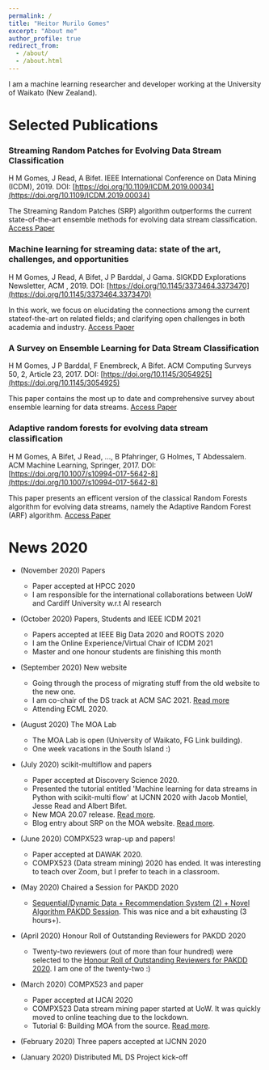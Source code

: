 ```yaml
---
permalink: /
title: "Heitor Murilo Gomes"
excerpt: "About me"
author_profile: true
redirect_from: 
  - /about/
  - /about.html
---
```



I am a machine learning researcher and developer working at the University of Waikato (New Zealand). 

Selected Publications
======

### Streaming Random Patches for Evolving Data Stream Classification 
H M Gomes, J Read, A Bifet. IEEE International Conference on Data Mining (ICDM), 2019. DOI: [https://doi.org/10.1109/ICDM.2019.00034](https://doi.org/10.1109/ICDM.2019.00034)

The Streaming Random Patches (SRP) algorithm outperforms the current state-of-the-art ensemble methods for evolving data stream classification. [Access Paper](https://www.researchgate.net/publication/338943432_Streaming_Random_Patches_for_Evolving_Data_Stream_Classification)

### Machine learning for streaming data: state of the art, challenges, and opportunities
H M Gomes, J Read, A Bifet, J P Barddal, J Gama. SIGKDD Explorations Newsletter, ACM , 2019. DOI: [https://doi.org/10.1145/3373464.3373470](https://doi.org/10.1145/3373464.3373470)
 
In this work, we focus on elucidating the connections among the current stateof-the-art on related fields; and clarifying open challenges in both academia and industry. [Access Paper](https://www.researchgate.net/publication/337581742_Machine_learning_for_streaming_data_state_of_the_art_challenges_and_opportunities)

### A Survey on Ensemble Learning for Data Stream Classification
H M Gomes, J P Barddal, F Enembreck, A Bifet. ACM Computing Surveys 50, 2, Article 23, 2017. DOI: [https://doi.org/10.1145/3054925](https://doi.org/10.1145/3054925)
 
This paper contains the most up to date and comprehensive survey about ensemble learning for data streams.  [Access Paper](https://www.researchgate.net/publication/315698712_A_Survey_on_Ensemble_Learning_for_Data_Stream_Classification)

### Adaptive random forests for evolving data stream classiﬁcation
H M Gomes, A Bifet, J Read, ..., B Pfahringer, G Holmes, T Abdessalem. ACM Machine Learning, Springer, 2017. DOI: [https://doi.org/10.1007/s10994-017-5642-8](https://doi.org/10.1007/s10994-017-5642-8)
 
This paper presents an efficent version of the classical Random Forests algorithm for evolving data streams, namely the Adaptive Random Forest (ARF) algorithm. [Access Paper](https://www.researchgate.net/publication/317579226_Adaptive_random_forests_for_evolving_data_stream_classification)

News 2020
======

* (November 2020) Papers
    * Paper accepted at HPCC 2020
    * I am responsible for the international collaborations between UoW and Cardiff University w.r.t AI research

* (October 2020) Papers, Students and IEEE ICDM 2021
    * Papers accepted at IEEE Big Data 2020 and ROOTS 2020
    * I am the Online Experience/Virtual Chair of ICDM 2021
    * Master and one honour students are finishing this month
    
* (September 2020) New website
    * Going through the process of migrating stuff from the old website to the new one. 
    * I am co-chair of the DS track at ACM SAC 2021. [Read more](https://www.cs.waikato.ac.nz/~abifet/SAC2021/)
    * Attending ECML 2020. 

* (August 2020) The MOA Lab
    * The MOA Lab is open (University of Waikato, FG Link building). 
    * One week vacations in the South Island :)

* (July 2020) scikit-multiflow and papers
    * Paper accepted at Discovery Science 2020. 
    * Presented the tutorial entitled 'Machine learning  for data streams in Python with scikit-multi flow' at IJCNN 2020 with Jacob Montiel, Jesse Read and Albert Bifet. 
    * New MOA 20.07 release. [Read more](https://moa.cms.waikato.ac.nz/new-release-of-moa-20-07/). 
    * Blog entry about SRP on the MOA website. [Read more](https://moa.cms.waikato.ac.nz/streaming-random-patches/). 

* (June 2020) COMPX523 wrap-up and papers!
    * Paper accepted at DAWAK 2020. 
    * COMPX523 (Data stream mining) 2020 has ended. It was interesting to teach over Zoom, but I prefer to teach in a classroom. 

* (May 2020) Chaired a Session for PAKDD 2020
    * [Sequential/Dynamic Data + Recommendation System (2) + Novel Algorithm PAKDD Session](https://www.pakdd2020.org/program.html#s6). This was nice and a bit exhausting (3 hours+). 

* (April 2020) Honour Roll of Outstanding Reviewers for PAKDD 2020
    * Twenty-two reviewers (out of more than four hundred) were selected to the [Honour Roll of Outstanding Reviewers for PAKDD 2020](https://www.pakdd2020.org/programcommittee.html). I am one of the twenty-two :)

* (March 2020) COMPX523 and paper
    * Paper accepted at IJCAI 2020
    * COMPX523 Data stream mining paper started at UoW. It was quickly moved to online teaching due to the lockdown. 
    * Tutorial 6: Building MOA from the source. [Read more](https://moa.cms.waikato.ac.nz/tutorial-6-building-moa-from-the-source/).

* (February 2020) Three papers accepted at IJCNN 2020

* (January 2020) Distributed ML DS Project kick-off
